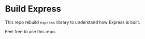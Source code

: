 # Build Express

This repo rebuild `express` library to understand how Express is built.

Feel free to use this repo.

